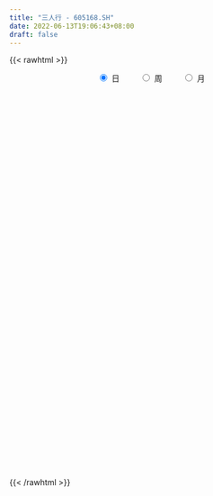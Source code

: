 ```yaml
---
title: "三人行 - 605168.SH"
date: 2022-06-13T19:06:43+08:00
draft: false
---
```

{{< rawhtml >}}
    <div style="text-align: center">
        <label style="padding: 1rem;"><input style="margin-right: .5rem" type="radio" name="period" value="D" checked onclick="period_change(this)">日</label>
        <label style="padding: 1rem;"><input style="margin-right: .5rem" type="radio" name="period" value="W" onclick="period_change(this)">周</label>
        <label style="padding: 1rem;"><input style="margin-right: .5rem" type="radio" name="period" value="M" onclick="period_change(this)">月</label>
    </div>
    <div id="chart" style="height: 700px;"></div> 
    <script type="text/javascript">
        const D_v = [1009.63,547.05,502.79,430.87,947.11,680.04,1286.58,1131.16,838.0,118932.48,67077.33,2780.0,41634.77,68288.53,52046.92,55728.13,35248.41,44170.57,29670.22,33943.33,23721.76,35269.89,32044.88,23097.36,30395.43,32454.43,32509.11,28752.92,31708.19,38755.63,52986.45,26079.72,26996.06,25214.33,18177.4,11470.27,10287.53,18420.06,14132.69,17357.88,6995.05,7851.89,11086.59,12988.73,20583.08,11890.82,34166.89,26536.62,13860.26,13383.79,11625.62,6896.82,9715.14,7927.46,4790.11,7675.3,9455.42,13437.42,5903.91,4847.33,5010.92,7694.0,10748.82,6193.7,5050.25,5199.14,3918.0,3738.0,9539.0,5119.64,10733.18,8648.3,8503.41,6263.0,4689.0,4530.0,5117.11,7112.11,15569.11,21499.0,13381.55,7060.05,6977.7,8504.34,5667.46,7606.0,11809.63,5215.98,9126.11,6877.98,8217.41,5208.0,3980.0,4469.54,5333.54,10314.41,4986.56,9660.98,7442.2,8841.23,5834.29,5404.0,5359.0,10111.45,5573.95,4563.0,8770.93,6760.59,8181.66,7938.66,5405.0,10940.98,4906.0,3130.0,3091.0,9128.71,3841.0,4898.0,2760.03,3415.0,3657.0,4166.0,3322.46,3320.0,4024.0,4041.0,3205.0,3784.0,3597.0,3094.0,2292.0,3319.0,3374.23,4279.23,3499.0,5679.23,6278.0,3577.78,5523.0,4098.5,5130.72,3943.72,3339.95,3747.0,3852.0,3935.83,4001.54,3252.78,5120.12,5412.0,5330.0,6241.0,4527.0,10963.72,11168.4,8984.72,8976.72,6769.07,5918.0,5116.0,3780.0,4364.0,5991.27,4649.0,4969.0,4753.0,4480.03,5348.0,4112.09,3922.0,8752.0,5985.0,3918.53,5464.0,6964.0,3902.0,8266.38,6806.84,9871.62,5841.12,6658.62,8200.32,5555.77,4907.0,4911.26,9354.02,5780.89,4556.69,5013.0,4709.0,4183.03,6274.0,5955.0,4076.0,4436.86,10407.2,6258.0,8483.0,6262.73,10146.69,5863.04,9388.31,7862.82,4683.89,6895.25,5530.0,5138.08,8854.03,6336.09,5660.0,5012.35,8506.56,5627.61,5090.24,7944.64,11083.6,9808.52,25812.13,13463.36,8761.17,6078.0,13281.33,7600.48,7364.0,5123.85,5532.0,8829.55,7169.26,7001.74,8592.45,4460.71,4698.0,4862.45,5639.85,7439.04,7035.76,8044.8,8144.27,5809.6,10054.2,16051.73,8751.24,5261.96,8656.6,9027.69,5571.96,5606.02,5949.37,4979.6,15960.2,10436.59,12693.06,9559.23,5672.49,5242.61,4725.28,5301.91,6926.01,5449.26,3290.0,5819.13,4848.05,10562.89,6942.11,9198.09,6722.31,4866.0,5182.01,4139.15,7275.09,4565.17,5658.64,5222.66,4924.3,4080.45,4320.26,5499.4,7242.6,8912.09,6541.84,4659.6,4584.4,4411.15,6950.69,4577.74,5087.6,3869.18,4110.87,4321.82,3727.32,3786.92,3685.36,3285.54,4315.59,6863.08,3137.48,2322.45,5171.23,4684.63,3618.96,10760.06,4626.67,3672.68,3735.98,3960.46,2495.56,2636.2,2485.32,3010.3,2229.73,5253.02,3978.3,4152.05,4002.7,4164.14,5419.96,3208.0,3179.75,2833.63,3074.0,3058.95,2556.55,1995.0,3231.5,2513.66,2120.0,3684.58,4548.8,3195.05,3973.87,5514.6,4195.86,3335.03,2328.45,5140.0,4512.52,11753.31,6096.25,3816.0,3866.91,4269.09,4872.1,4688.97,5807.0,3420.13,3190.12,5184.5,4285.6,4395.84,4573.07,5527.37,3505.99,3182.25,2765.23,4740.07,4617.07,7150.31,8020.49,8732.62,7763.4,3800.5,4023.86,6802.78,3453.0,3225.48,3771.0,4599.19,3263.18,4869.29,4361.08,4828.24,3873.63,4289.3,3689.61,9471.29,9638.23,12307.65,16641.47,32588.6,24735.55,16917.65,15509.83,10676.63,16717.02,9544.0,19423.84,21032.44,15094.06,21612.67,22087.88,34848.75,34830.12,25769.95,18249.68,39393.34,30805.24,32772.15,31231.0,16892.06,20579.56,19387.02,18090.11,21003.17,17594.28,14292.03,11254.6,12448.52,13308.3,22224.36,13833.33,19175.76,10045.16,11925.19,9243.92,9009.99,7146.96,10270.56,8917.22,8871.97,6416.17,8588.09,8898.07,4826.56,7477.94,4689.87,4587.06,7138.23,7594.83,4841.3,9589.51,6345.41,7025.31,9928.48,9161.0,5387.43,5097.28,4587.34,10207.82,10481.86,3555.0,6972.58,5700.58,8123.05,6810.43,3606.38,7169.75,6025.04,7110.08,6643.73,12774.03,23201.35,9825.9,9128.73,14588.47,12935.65,12103.65,10827.41,15584.18,15100.32,11866.73,12489.7,10017.28,12258.35,8698.0,7294.0,8078.65,7643.0,14973.16,9032.12,6812.86,5116.13,6528.27,6851.02,3651.7,4373.46,5787.46,4445.3,7563.0,9433.54,7789.65,15471.63,10383.3,7874.24,7826.0,8804.63,9452.67,15074.56,13980.1,24835.24,35797.81,23422.67,29349.35,28570.57,30209.08,31459.03]
const D_histogram = [0.0,0.5571282051,1.4884995544,2.6634875966,3.9911511443,5.4098422732,6.880574078,8.3804882881,9.899882034,11.4377622396,12.9998812358,14.5971388059,16.2436477604,16.7038564915,16.2006892256,13.0352399281,10.4822636454,8.6286064965,6.6806775977,4.1881035839,1.9730536548,0.7710914021,-1.111820933,-2.7548756452,-4.9899167271,-5.8975512906,-6.2363654807,-6.3838755238,-4.7746100752,-3.7797383248,-4.5683436772,-5.3138947539,-5.5830435621,-7.4604337605,-8.8793988284,-9.3356687254,-9.4024433554,-8.7553502743,-7.8464547317,-8.1772229289,-8.1615583899,-7.7176083205,-6.9075151683,-5.5302545622,-3.4997191743,-2.1282197518,-0.3082899188,-0.0697429539,-0.0178561052,-0.5910793952,-1.7838128232,-2.6166798269,-3.2892371152,-3.442037762,-3.3604235277,-2.9798066987,-3.0324859765,-3.7018998867,-3.7577151737,-3.5852886644,-3.1009169177,-2.7220601406,-3.1932734773,-3.3273884688,-2.9701209459,-2.4942365355,-2.1253640017,-1.9222965285,-2.2397638633,-2.1559219323,-2.7996296182,-3.2408330037,-3.9221795381,-4.097374998,-3.6770640966,-3.0745670693,-2.4156408225,-1.5551000515,0.2211481987,2.7227860759,4.255174244,4.6011834444,4.4863980894,4.2719549847,3.9589007239,3.4822983819,3.5584113291,3.5195788527,4.0013243288,4.3639985038,4.7717778358,4.9017981154,4.5614913203,4.0723198403,3.5904437125,4.3261605856,4.5206818497,3.5475598924,2.7138621157,2.4907235103,2.3372036776,2.2313166995,2.0083314168,1.5869604845,1.541540589,1.4849290174,0.7578204114,0.3762821601,-0.3381314299,-0.1131742488,-0.5394623755,-2.3771883835,-3.3526022109,-4.0191317764,-4.3745673617,-5.226913647,-5.806985435,-6.1299993921,-5.9501980239,-5.692974477,-5.1337385492,-4.855927768,-4.3942437913,-3.8710654761,-3.5672628706,-2.628904179,-1.9812131161,-1.2260560229,-0.4116155081,0.12189606,0.3821583459,0.2428497066,0.2593456133,0.0848614599,0.3484599448,1.0302954678,0.7836356585,0.679638695,-0.0304788974,-0.3907845,-1.0430191953,-1.1320084964,-1.1236502286,-1.2199939746,-1.0129238257,-0.5080778785,-0.3071294456,-0.0850448325,0.4279333379,0.9319982252,1.0298713325,0.5727502692,0.4981651313,1.6348726944,2.2026146647,1.8358695282,1.8837917748,2.1114234844,2.0833130846,1.7601693994,1.5471065845,1.1917886757,0.5775086526,0.1451462374,-0.3512468752,-0.2400050097,-0.4188120078,-0.7518573297,-0.9109622282,-0.8536249813,-1.404523727,-1.6051311976,-1.9147091441,-2.2043483533,-1.9711631683,-1.6388221718,-1.1291072096,-0.523429846,-0.1561969021,-0.1551460122,-0.1318708244,-0.3974429907,-0.5567300734,-0.3532394216,-0.3629981569,0.1879812676,0.225097412,0.5005470705,0.3954288137,0.0027803332,-0.3229568694,-0.4013196811,-0.5295705342,-0.5503339144,-0.4343749088,0.1718997066,0.4310987138,1.0248881069,1.4381881826,1.895297598,2.1148201286,2.5730657778,2.8913140298,2.9849461949,2.702719876,2.7270631352,2.3744711826,1.815287687,1.4868352646,1.1553711399,0.8584599168,0.3134633288,-0.2021817313,-0.474741462,-0.4889488717,-0.3380905091,-0.2064197578,-0.7754181818,-1.2631439932,-1.6421272266,-1.7608644189,-1.9385429647,-1.8809707359,-1.8686844959,-1.6801419503,-1.5703363906,-1.6869191217,-1.7803644352,-1.5899752269,-1.6505136152,-1.528264978,-1.2433200938,-1.0184753677,-0.6084693807,-0.0272094257,0.5767355928,1.0438621986,1.3702871803,1.2347383537,1.4252979883,1.9123172406,2.1149208457,2.1493441506,2.2171562584,2.3279201293,2.2981398309,2.0164100406,1.8766683184,1.5290271319,1.9005525948,2.1029730786,2.5445673208,2.6533787679,2.3950761166,2.0481341669,1.5564075415,1.2641966292,1.2696574556,1.2625928615,1.1609308934,0.9445863418,0.602369717,1.0344751265,1.5548441483,1.8252967295,1.618911186,1.335847516,1.0363009562,0.7837982146,0.2333600083,0.0529148867,-0.4766005,-0.8559138775,-1.155624579,-1.0443957783,-1.1181139943,-1.5342750514,-1.858962153,-1.8823339194,-1.6909100125,-1.6665129538,-1.8323540777,-2.0133035785,-2.3338762395,-2.6821852459,-2.8078029763,-2.6819401103,-2.5559307867,-2.2123533899,-1.9751206235,-1.7039870169,-1.5623334215,-1.4157173242,-0.9341308905,-0.046813436,0.4919103838,0.8255383453,1.4190401701,1.7300935168,1.6670895372,1.0889772664,0.5521477873,0.2123045144,0.2481086432,0.1780470895,0.2044420737,-0.0009258567,-0.0000041308,-0.1774334934,-0.3069728058,-0.3377402873,-0.383988918,-0.4481283943,-0.2733998279,-0.0500254392,0.3505113784,0.5607731185,0.7269039425,0.8135272683,0.7424516179,0.5681852438,0.3434630116,0.2417032578,0.0533188946,-0.0596289925,-0.1588048881,-0.189542839,-0.5550569713,-0.752597469,-0.9010695258,-0.5277643791,-0.1278598546,-0.1212433423,-0.0133963794,0.0284706182,0.3451731665,-0.2432628727,-0.5182079029,-0.7144475859,-0.84433529,-0.8371094973,-0.8177193106,-0.7088090023,-0.8146407901,-0.7604846678,-0.610985938,-0.490497505,-0.4125357229,-0.1193156258,0.2547963005,0.6409102379,0.8054379014,0.951445224,1.0236913903,1.2178072518,1.3789925017,1.6930161071,1.8859570659,2.1845132339,1.9364092936,1.6254870091,1.3535178434,1.3621956992,1.2713547961,1.1282981147,0.7085523541,0.1402393077,-0.2338971981,-0.4183184093,-0.7929351481,-1.0623772999,-1.2640301452,-1.2872120962,-1.1931065421,-0.7641343378,-0.172185262,0.5697717824,1.8065377329,3.0815493691,3.7361410544,3.9794569874,3.5206953015,2.8893512298,2.6881642096,2.1655921784,2.1360405154,1.9507834368,1.483660011,0.8558686268,1.2713128999,2.0728159185,2.7772677,3.1855399967,3.5709629234,4.4236239879,4.8136426808,4.6901782403,4.2878799357,3.0533210465,3.201759018,3.5305919851,3.7200172566,2.3250005571,0.8732746644,-0.7217642932,-1.4936543792,-2.8302098416,-2.4760348039,-3.2563534494,-3.9878563241,-4.8512868128,-5.3403125283,-4.6212944453,-4.3586275347,-4.4381584219,-4.4811241252,-3.6341872397,-3.0805430019,-2.6344514765,-2.6101095797,-2.8416101944,-3.2588898776,-3.3006320594,-3.5306055458,-3.4359832783,-3.0635638521,-2.4249059399,-1.9351452183,-1.9084182946,-1.2684961466,-1.1396190735,-1.6619601182,-1.3781226518,-1.5120425609,-1.5935660662,-1.7894197874,-2.1893686745,-2.3051875958,-1.5946936662,-1.1363493267,-0.5664761161,-0.0446260808,0.5347412242,0.7356630817,0.6578171583,0.834766675,0.8692299021,0.7467800495,0.4592212957,1.2941005642,2.5917812738,3.3914835419,3.1746417481,2.4677329515,1.2566252799,-0.4364330231,-1.8095816954,-3.2245602264,-4.244721993,-4.5554067162,-4.6665989214,-4.7747724095,-4.6092298639,-4.7355308268,-4.6916585974,-4.0853699004,-3.3800606712,-2.1001449583,-1.2703286947,-0.5079603945,0.0890866511,0.6716276825,1.2130080865,1.6202256872,1.8334353075,2.0762530163,2.2442243753,2.2703146816,2.2666666833,2.3357690062,2.5512900549,2.2920005633,2.165312232,2.1630087179,1.884775396,-0.8388735525,-2.3040529807,-2.916896687,-2.5451144664,-1.7415459136,-1.2543290175,-0.1967380251,0.5551778031,1.5036750284,2.5030913945]
const D_fast = [0.0,0.6964102564,1.9999064943,3.8407664357,6.1662177694,8.9373694666,12.1282447909,15.7232810731,19.7176453275,24.1149660929,28.9270553981,34.1735976697,39.8810185643,44.5171914183,48.0641964587,48.1575571432,48.225146772,48.5286412472,48.2508817478,46.80533363,45.0835471146,44.0743577124,41.9134901441,39.5817165205,36.0991962569,33.7171738707,31.8192683104,30.0757893864,30.4914023161,30.5413394854,28.6106482137,26.5366234485,24.8717137498,21.1292151113,17.4904003362,14.7002132579,12.2828277891,10.7410833016,9.6883651613,7.3132912319,5.2885661734,3.8031141627,2.8863285228,2.8810254884,4.0366310827,4.8760755673,6.6189329206,6.840044147,6.8874669694,6.1664738306,4.5277871968,3.0407502364,1.5458836693,0.532573582,-0.2259180657,-0.5902529114,-1.4010536832,-2.9959425651,-3.9911866456,-4.7150823024,-5.0059397851,-5.3075980432,-6.5771297492,-7.5430918579,-7.9283545715,-8.0760292949,-8.2384977616,-8.5160044204,-9.3934127211,-9.8485512731,-11.1921663635,-12.443578,-14.1054694189,-15.3050086284,-15.8039637512,-15.9701084912,-15.91509245,-15.4433266918,-13.6117913919,-10.4294569958,-7.8332752667,-6.3369702052,-5.3301560379,-4.4766103964,-3.7999394762,-3.4059672228,-2.4402514433,-1.5991892065,-0.1171126482,1.3365611527,2.9372849437,4.2927547521,5.0928207871,5.6217292672,6.0374640675,7.854721087,9.1794128136,9.0931808293,8.9379485815,9.3374908537,9.7682719404,10.2202141372,10.4993117086,10.4746808976,10.8146461493,11.129266832,10.5916133289,10.3041456176,9.5051991701,9.7018627891,9.1407090685,6.7086859646,4.8951215845,3.2238090749,1.7747316492,-0.3843430479,-2.4161611946,-4.2716749997,-5.5794231376,-6.7454432098,-7.4696419193,-8.4058130801,-9.0426900513,-9.4872781051,-10.0752912173,-9.7941585705,-9.6417707866,-9.193127699,-8.4815910613,-7.9176054782,-7.5618036058,-7.6403998184,-7.5590675085,-7.7123362969,-7.3616228257,-6.4222134358,-6.4729643304,-6.4070516202,-7.124788937,-7.5827906646,-8.4957801587,-8.8677715839,-9.1403258733,-9.5416681129,-9.5878289204,-9.2100024429,-9.0858363714,-8.8850129664,-8.2650514615,-7.5279870179,-7.1726460775,-7.4865795735,-7.4366234285,-5.8911976918,-4.7728020554,-4.6805798098,-4.1617096195,-3.4062220388,-2.9135041675,-2.7966055029,-2.6228916716,-2.6802624115,-3.1501652714,-3.5462411272,-4.1304459587,-4.0792053456,-4.3627153457,-4.8837249999,-5.2705704555,-5.426639454,-6.3286691314,-6.9305594014,-7.7188146339,-8.5595409315,-8.8191465385,-8.896511085,-8.6690729252,-8.1942530231,-7.8660693047,-7.9038049178,-7.9134974362,-8.2784303502,-8.5768999512,-8.4617191547,-8.5622274293,-7.964252688,-7.8708621905,-7.4702757643,-7.4765368178,-7.868490215,-8.2749666348,-8.4536593668,-8.7143028535,-8.8726497123,-8.865284434,-8.2160348919,-7.8490612063,-6.9990497864,-6.2262026651,-5.2952688501,-4.5470412875,-3.4455291938,-2.4044524344,-1.5645837205,-1.1711300704,-0.4650210275,-0.2239951844,-0.3293567582,-0.2861003644,-0.3287217042,-0.4110179481,-0.8776487039,-1.4438391968,-1.835084293,-1.9715289206,-1.9051931853,-1.8251273735,-2.5879803429,-3.3914921526,-4.1810071927,-4.7399604897,-5.4022747766,-5.8149452319,-6.2698301159,-6.5013230578,-6.7841015957,-7.3224141072,-7.8609505296,-8.0680551279,-8.5412219201,-8.8010395273,-8.8269246666,-8.8566987824,-8.5988101406,-8.0243525421,-7.2762236254,-6.5481314699,-5.8791346931,-5.7059989313,-5.1591147996,-4.1940162372,-3.4626824207,-2.8909230781,-2.2688219057,-1.5760780025,-1.0313233432,-0.8089506234,-0.479525266,-0.4449096695,0.4017539422,1.1299176956,2.207653768,2.9798099071,3.3202762849,3.4853678769,3.3827431369,3.4065813819,3.7294565722,4.0380401935,4.2266109487,4.2464129826,4.0547887871,4.7455129782,5.6545930371,6.3813698007,6.5797120537,6.6306102626,6.5901389419,6.5335857539,6.0414875497,5.8742711497,5.2256056381,4.6323137912,4.0436969449,3.893826801,3.5405800866,2.7408502665,1.9514226267,1.4574673804,1.2261637843,0.8339326045,0.2100029611,-0.4742724343,-1.3783141551,-2.397169473,-3.2247379475,-3.769360109,-4.2823334822,-4.4918444329,-4.7483918224,-4.90325497,-5.1521847299,-5.3594979636,-5.1114442526,-4.235830157,-3.5741287413,-3.0341161935,-2.0858543262,-1.3422776003,-0.9885091956,-1.2943771498,-1.693169682,-1.9799368263,-1.8821055367,-1.907655318,-1.8301498154,-2.03574921,-2.0348285168,-2.2566162527,-2.4628987665,-2.5781013199,-2.7203471801,-2.896518755,-2.7901401456,-2.5792721167,-2.0911074544,-1.7406524347,-1.3927956251,-1.1027904823,-0.9882532281,-1.0204732914,-1.1593297706,-1.20066371,-1.3757183495,-1.5035734848,-1.6424506024,-1.7205742631,-2.2248526382,-2.6105425031,-2.9842819414,-2.7429178895,-2.3749783286,-2.3986726519,-2.2941747838,-2.2451901317,-1.8421942917,-2.4914460491,-2.895943055,-3.2707946345,-3.6117661611,-3.8138177428,-3.9988573837,-4.067149326,-4.3766413112,-4.512606356,-4.5158541106,-4.5179900538,-4.5431622025,-4.2797710118,-3.8419600104,-3.2956185135,-2.9297313747,-2.5458627461,-2.2176937322,-1.7191260577,-1.2131926825,-0.4759150502,0.1885151751,1.0331996516,1.2691980346,1.3646475023,1.4310577976,1.7802845782,2.0072823741,2.1463002213,1.9036925492,1.3704393298,0.9378285245,0.6488277109,0.0759771851,-0.4590592917,-0.9767196733,-1.3217046484,-1.5258757297,-1.2879371099,-0.7390343495,0.1453656405,1.8337660242,3.8791650026,5.4677919515,6.7059721314,7.1273842709,7.2183780066,7.6892320389,7.7080580523,8.212516518,8.5149552987,8.4187468756,8.0049226481,8.7381951462,10.0579021445,11.4566708509,12.6613281468,13.9394918043,15.8980588658,17.4914882289,18.5405683484,19.2102400278,18.7390114003,19.6878891262,20.8993700896,22.0187996753,21.205033115,19.9716258884,18.1961458575,17.0508421767,15.0067342539,14.7419005907,13.1474935829,11.4190266271,9.3427744352,7.5186705876,7.0823650592,6.2553750862,5.0663045936,3.9030578589,3.8414479346,3.6249564219,3.4124350781,2.78424958,1.8423464167,0.610344264,-0.2565559326,-1.3691808054,-2.1335543575,-2.5270258943,-2.494594467,-2.4886200501,-2.9389977,-2.6161995887,-2.772227284,-3.7100583582,-3.7707515547,-4.2826821041,-4.7625971259,-5.405805794,-6.3530968497,-7.04521267,-6.7333921569,-6.5591351491,-6.1308809675,-5.6201874524,-4.9071348413,-4.5222972134,-4.4356888473,-4.0500476618,-3.7982769591,-3.7340317994,-3.9067852292,-2.7483808198,-0.8027547916,0.8448183619,1.4216370052,1.3316614464,0.4347100948,-1.3674564639,-3.1930005602,-5.4141191477,-7.4954614126,-8.9449978149,-10.2228397504,-11.5247063409,-12.5114712612,-13.8216549308,-14.9506973508,-15.3657511289,-15.5054570675,-14.7505775941,-14.2383435042,-13.6029653027,-12.9836465943,-12.2331986423,-11.3885662166,-10.5762921941,-9.9047237469,-9.142842784,-8.4138153312,-7.8201463545,-7.257127682,-6.6040831075,-5.7507395451,-5.437028896,-5.0223891692,-4.4839405038,-4.2909799768,-7.2243473134,-9.2655399867,-10.6076078648,-10.8721042608,-10.5039221864,-10.3302875447,-9.3218810586,-8.4311707796,-7.1067547972,-5.4815655825]
const D_slow = [0.0,0.1392820513,0.5114069399,1.177278839,2.1750666251,3.5275271934,5.2476707129,7.3427927849,9.8177632935,12.6772038533,15.9271741623,19.5764588638,23.6373708039,27.8133349267,31.8635072331,35.1223172152,37.7428831265,39.9000347506,41.5702041501,42.6172300461,43.1104934598,43.3032663103,43.025311077,42.3365921657,41.089112984,39.6147251613,38.0556337911,36.4596649102,35.2660123914,34.3210778102,33.1789918909,31.8505182024,30.4547573119,28.5896488718,26.3697991647,24.0358819833,21.6852711445,19.4964335759,17.534819893,15.4905141608,13.4501245633,11.5207224832,9.7938436911,8.4112800506,7.536350257,7.004295319,6.9272228393,6.9097871009,6.9053230746,6.7575532258,6.31160002,5.6574300633,4.8351207845,3.974611344,3.134505462,2.3895537874,1.6314322932,0.7059573216,-0.2334714718,-1.129793638,-1.9050228674,-2.5855379025,-3.3838562719,-4.2157033891,-4.9582336255,-5.5817927594,-6.1131337599,-6.593707892,-7.1536488578,-7.6926293409,-8.3925367454,-9.2027449963,-10.1832898808,-11.2076336304,-12.1268996545,-12.8955414219,-13.4994516275,-13.8882266404,-13.8329395907,-13.1522430717,-12.0884495107,-10.9381536496,-9.8165541273,-8.7485653811,-7.7588402001,-6.8882656046,-5.9986627724,-5.1187680592,-4.118436977,-3.0274373511,-1.8344928921,-0.6090433633,0.5313294668,1.5494094269,2.447020355,3.5285605014,4.6587309638,5.5456209369,6.2240864659,6.8467673434,7.4310682628,7.9888974377,8.4909802919,8.887720413,9.2731055603,9.6443378146,9.8337929175,9.9278634575,9.8433306,9.8150370378,9.680171444,9.0858743481,8.2477237954,7.2429408513,6.1492990109,4.8425705991,3.3908242404,1.8583243923,0.3707748864,-1.0524687329,-2.3359033702,-3.5498853122,-4.64844626,-5.616212629,-6.5080283467,-7.1652543914,-7.6605576705,-7.9670716762,-8.0699755532,-8.0395015382,-7.9439619517,-7.8832495251,-7.8184131217,-7.7971977568,-7.7100827706,-7.4525089036,-7.256599989,-7.0866903152,-7.0943100396,-7.1920061646,-7.4527609634,-7.7357630875,-8.0166756446,-8.3216741383,-8.5749050947,-8.7019245643,-8.7787069257,-8.7999681339,-8.6929847994,-8.4599852431,-8.20251741,-8.0593298427,-7.9347885598,-7.5260703862,-6.9754167201,-6.516449338,-6.0455013943,-5.5176455232,-4.9968172521,-4.5567749022,-4.1699982561,-3.8720510872,-3.727673924,-3.6913873647,-3.7791990835,-3.8392003359,-3.9439033379,-4.1318676703,-4.3596082273,-4.5730144727,-4.9241454044,-5.3254282038,-5.8041054898,-6.3551925781,-6.8479833702,-7.2576889132,-7.5399657156,-7.6708231771,-7.7098724026,-7.7486589057,-7.7816266118,-7.8809873595,-8.0201698778,-8.1084797332,-8.1992292724,-8.1522339555,-8.0959596025,-7.9708228349,-7.8719656314,-7.8712705482,-7.9520097655,-8.0523396858,-8.1847323193,-8.3223157979,-8.4309095251,-8.3879345985,-8.28015992,-8.0239378933,-7.6643908477,-7.1905664482,-6.661861416,-6.0185949716,-5.2957664641,-4.5495299154,-3.8738499464,-3.1920841626,-2.598466367,-2.1446444452,-1.7729356291,-1.4840928441,-1.2694778649,-1.1911120327,-1.2416574655,-1.360342831,-1.4825800489,-1.5671026762,-1.6187076157,-1.8125621611,-2.1283481594,-2.5388799661,-2.9790960708,-3.463731812,-3.9339744959,-4.4011456199,-4.8211811075,-5.2137652051,-5.6354949856,-6.0805860944,-6.4780799011,-6.8907083049,-7.2727745494,-7.5836045728,-7.8382234147,-7.9903407599,-7.9971431163,-7.8529592182,-7.5919936685,-7.2494218734,-6.940737285,-6.5844127879,-6.1063334778,-5.5776032664,-5.0402672287,-4.4859781641,-3.9039981318,-3.3294631741,-2.8253606639,-2.3561935843,-1.9739368014,-1.4987986527,-0.973055383,-0.3369135528,0.3264311392,0.9252001683,1.43723371,1.8263355954,2.1423847527,2.4597991166,2.775447332,3.0656800553,3.3018266408,3.45241907,3.7110378517,4.0997488888,4.5560730711,4.9608008676,5.2947627466,5.5538379857,5.7497875393,5.8081275414,5.8213562631,5.7022061381,5.4882276687,5.199321524,4.9382225794,4.6586940808,4.2751253179,3.8103847797,3.3398012998,2.9170737967,2.5004455583,2.0423570389,1.5390311442,0.9555620844,0.2850157729,-0.4169349712,-1.0874199988,-1.7264026955,-2.2794910429,-2.7732711988,-3.1992679531,-3.5898513084,-3.9437806395,-4.1773133621,-4.1890167211,-4.0660391251,-3.8596545388,-3.5048944963,-3.0723711171,-2.6555987328,-2.3833544162,-2.2453174694,-2.1922413407,-2.1302141799,-2.0857024076,-2.0345918891,-2.0348233533,-2.034824386,-2.0791827593,-2.1559259608,-2.2403610326,-2.3363582621,-2.4483903607,-2.5167403177,-2.5292466775,-2.4416188329,-2.3014255532,-2.1196995676,-1.9163177505,-1.7307048461,-1.5886585351,-1.5027927822,-1.4423669678,-1.4290372441,-1.4439444923,-1.4836457143,-1.5310314241,-1.6697956669,-1.8579450341,-2.0832124156,-2.2151535104,-2.247118474,-2.2774293096,-2.2807784044,-2.2736607499,-2.1873674583,-2.2481831764,-2.3777351521,-2.5563470486,-2.7674308711,-2.9767082454,-3.1811380731,-3.3583403237,-3.5620005212,-3.7521216881,-3.9048681726,-4.0274925489,-4.1306264796,-4.160455386,-4.0967563109,-3.9365287514,-3.7351692761,-3.4973079701,-3.2413851225,-2.9369333095,-2.5921851841,-2.1689311573,-1.6974418909,-1.1513135824,-0.667211259,-0.2608395067,0.0775399541,0.4180888789,0.735927578,1.0180021066,1.1951401952,1.2302000221,1.1717257226,1.0671461202,0.8689123332,0.6033180082,0.2873104719,-0.0344925521,-0.3327691876,-0.5238027721,-0.5668490876,-0.424406142,0.0272282913,0.7976156335,1.7316508971,2.726515144,3.6066889694,4.3290267768,5.0010678292,5.5424658738,6.0764760027,6.5641718619,6.9350868646,7.1490540213,7.4668822463,7.9850862259,8.6794031509,9.4757881501,10.3685288809,11.4744348779,12.6778455481,13.8503901082,14.9223600921,15.6856903537,16.4861301082,17.3687781045,18.2987824187,18.8800325579,19.098351224,18.9179101507,18.5444965559,17.8369440955,17.2179353946,16.4038470322,15.4068829512,14.194061248,12.8589831159,11.7036595046,10.6140026209,9.5044630154,8.3841819841,7.4756351742,6.7054994238,6.0468865546,5.3943591597,4.6839566111,3.8692341417,3.0440761268,2.1614247404,1.3024289208,0.5365379578,-0.0696885272,-0.5534748318,-1.0305794054,-1.3477034421,-1.6326082104,-2.04809824,-2.3926289029,-2.7706395432,-3.1690310597,-3.6163860066,-4.1637281752,-4.7400250742,-5.1386984907,-5.4227858224,-5.5644048514,-5.5755613716,-5.4418760655,-5.2579602951,-5.0935060055,-4.8848143368,-4.6675068613,-4.4808118489,-4.366006525,-4.0424813839,-3.3945360655,-2.54666518,-1.7530047429,-1.1360715051,-0.8219151851,-0.9310234409,-1.3834188647,-2.1895589213,-3.2507394196,-4.3895910986,-5.556240829,-6.7499339314,-7.9022413973,-9.086124104,-10.2590387534,-11.2803812285,-12.1253963963,-12.6504326358,-12.9680148095,-13.0950049081,-13.0727332454,-12.9048263248,-12.6015743031,-12.1965178813,-11.7381590544,-11.2190958004,-10.6580397065,-10.0904610361,-9.5237943653,-8.9398521138,-8.3020296,-7.7290294592,-7.1877014012,-6.6469492217,-6.1757553727,-6.3854737609,-6.961487006,-7.6907111778,-8.3269897944,-8.7623762728,-9.0759585272,-9.1251430334,-8.9863485827,-8.6104298256,-7.984656977]
const D_data = [['2020-05-28', 72.74, 87.29, 72.74, 87.29],['2020-05-29', 96.02, 96.02, 96.02, 96.02],['2020-06-01', 105.62, 105.62, 105.62, 105.62],['2020-06-02', 116.18, 116.18, 116.18, 116.18],['2020-06-03', 127.8, 127.8, 127.8, 127.8],['2020-06-04', 140.58, 140.58, 140.58, 140.58],['2020-06-05', 154.64, 154.64, 154.64, 154.64],['2020-06-08', 170.1, 170.1, 170.1, 170.1],['2020-06-09', 187.11, 187.11, 187.11, 187.11],['2020-06-10', 205.82, 205.82, 190.0, 205.82],['2020-06-11', 210.0, 226.4, 205.88, 226.4],['2020-06-12', 249.04, 249.04, 249.04, 249.04],['2020-06-15', 273.94, 273.94, 263.93, 273.94],['2020-06-16', 278.0, 281.7, 265.9, 285.0],['2020-06-17', 275.0, 286.99, 269.31, 287.99],['2020-06-18', 285.0, 260.19, 258.8, 292.0],['2020-06-19', 261.99, 267.0, 261.12, 274.0],['2020-06-22', 261.8, 277.03, 253.88, 280.2],['2020-06-23', 276.05, 277.5, 272.02, 281.5],['2020-06-24', 277.0, 269.0, 268.03, 291.78],['2020-06-29', 267.0, 268.3, 263.53, 274.29],['2020-06-30', 269.31, 279.0, 264.05, 280.7],['2020-07-01', 276.29, 268.12, 265.0, 279.58],['2020-07-02', 265.0, 266.1, 262.0, 270.88],['2020-07-03', 264.0, 251.0, 250.66, 265.66],['2020-07-06', 249.0, 260.5, 248.4, 263.88],['2020-07-07', 259.98, 264.92, 257.0, 265.93],['2020-07-08', 263.0, 266.25, 259.26, 269.2],['2020-07-09', 264.0, 292.88, 263.91, 292.88],['2020-07-10', 298.99, 293.78, 291.0, 307.0],['2020-07-13', 300.0, 273.45, 263.58, 302.0],['2020-07-14', 266.2, 270.5, 266.1, 273.98],['2020-07-15', 269.99, 273.79, 269.0, 283.33],['2020-07-16', 274.15, 246.78, 246.41, 274.18],['2020-07-17', 245.0, 240.94, 231.02, 245.0],['2020-07-20', 239.0, 244.2, 233.8, 245.3],['2020-07-21', 242.69, 243.4, 239.8, 246.33],['2020-07-22', 241.5, 249.57, 238.0, 257.16],['2020-07-23', 245.0, 253.05, 244.68, 255.42],['2020-07-24', 251.62, 235.0, 231.37, 254.94],['2020-07-27', 233.0, 233.99, 230.0, 235.35],['2020-07-28', 237.85, 236.01, 235.0, 240.94],['2020-07-29', 233.0, 239.65, 231.86, 240.6],['2020-07-30', 239.67, 249.0, 238.0, 250.0],['2020-07-31', 246.0, 263.95, 246.0, 273.0],['2020-08-03', 262.0, 263.7, 260.01, 267.27],['2020-08-04', 264.0, 278.0, 264.0, 290.07],['2020-08-05', 273.0, 264.6, 255.0, 277.75],['2020-08-06', 262.5, 264.0, 256.88, 270.2],['2020-08-07', 265.1, 255.48, 251.0, 269.86],['2020-08-10', 250.99, 242.9, 238.0, 251.0],['2020-08-11', 243.3, 241.0, 240.51, 245.5],['2020-08-12', 239.5, 237.3, 230.15, 240.0],['2020-08-13', 236.58, 239.5, 233.01, 241.5],['2020-08-14', 236.81, 240.02, 235.05, 240.27],['2020-08-17', 240.05, 242.87, 239.24, 245.9],['2020-08-18', 243.0, 236.2, 234.0, 245.79],['2020-08-19', 234.0, 223.97, 220.89, 234.0],['2020-08-20', 220.0, 226.73, 216.1, 227.97],['2020-08-21', 227.0, 226.86, 223.2, 229.8],['2020-08-24', 227.42, 229.65, 223.22, 232.29],['2020-08-25', 229.91, 228.01, 227.15, 237.88],['2020-08-26', 227.98, 214.3, 213.01, 227.98],['2020-08-27', 215.0, 213.72, 210.11, 217.0],['2020-08-28', 212.59, 217.3, 212.59, 217.58],['2020-08-31', 217.2, 218.1, 217.18, 221.99],['2020-09-01', 219.0, 216.36, 212.12, 219.0],['2020-09-02', 216.3, 213.3, 212.85, 218.8],['2020-09-03', 212.85, 203.81, 203.3, 213.3],['2020-09-04', 200.5, 205.38, 199.19, 206.3],['2020-09-07', 203.68, 191.6, 190.56, 207.0],['2020-09-08', 192.0, 187.51, 185.0, 192.79],['2020-09-09', 185.0, 177.19, 176.25, 185.0],['2020-09-10', 179.51, 176.46, 176.01, 183.42],['2020-09-11', 175.01, 179.8, 173.29, 179.8],['2020-09-14', 180.0, 180.36, 178.03, 183.18],['2020-09-15', 181.5, 180.4, 179.18, 183.9],['2020-09-16', 180.0, 183.5, 176.81, 184.66],['2020-09-17', 182.68, 199.62, 182.52, 199.7],['2020-09-18', 198.45, 219.58, 197.0, 219.58],['2020-09-21', 220.67, 219.38, 213.69, 223.98],['2020-09-22', 215.02, 211.52, 211.51, 218.77],['2020-09-23', 212.21, 208.54, 206.5, 213.5],['2020-09-24', 207.0, 208.59, 206.0, 217.99],['2020-09-25', 208.55, 208.05, 207.02, 212.7],['2020-09-28', 217.91, 205.8, 205.8, 217.99],['2020-09-29', 206.96, 213.55, 206.95, 219.52],['2020-09-30', 214.0, 214.26, 212.01, 216.3],['2020-10-09', 217.0, 224.35, 216.55, 227.4],['2020-10-12', 225.22, 228.0, 223.03, 229.85],['2020-10-13', 227.96, 233.98, 226.17, 235.0],['2020-10-14', 232.3, 235.67, 232.0, 236.99],['2020-10-15', 234.1, 233.0, 232.06, 236.41],['2020-10-16', 231.6, 232.5, 229.18, 235.48],['2020-10-19', 239.05, 233.32, 230.0, 241.4],['2020-10-20', 232.02, 252.88, 232.02, 254.2],['2020-10-21', 252.0, 252.76, 250.21, 255.29],['2020-10-22', 251.7, 239.98, 236.98, 254.6],['2020-10-23', 239.8, 240.18, 239.0, 250.66],['2020-10-26', 240.18, 247.99, 235.89, 254.0],['2020-10-27', 246.9, 250.8, 245.2, 252.5],['2020-10-28', 251.83, 253.63, 250.0, 255.55],['2020-10-29', 251.37, 254.15, 250.0, 257.0],['2020-10-30', 253.3, 252.6, 252.0, 264.0],['2020-11-02', 255.88, 258.6, 250.24, 259.5],['2020-11-03', 259.15, 260.75, 257.82, 262.78],['2020-11-04', 260.5, 252.51, 249.84, 261.97],['2020-11-05', 255.0, 255.7, 254.0, 261.95],['2020-11-06', 256.0, 249.98, 247.01, 258.88],['2020-11-09', 250.05, 261.65, 249.95, 263.83],['2020-11-10', 260.63, 254.07, 253.64, 264.98],['2020-11-11', 252.47, 230.4, 230.0, 252.49],['2020-11-12', 230.41, 232.51, 227.08, 233.72],['2020-11-13', 232.3, 230.07, 227.0, 234.99],['2020-11-16', 230.0, 228.78, 226.01, 232.58],['2020-11-17', 228.79, 216.2, 211.3, 230.88],['2020-11-18', 215.78, 211.88, 208.0, 215.78],['2020-11-19', 211.0, 208.23, 205.58, 211.0],['2020-11-20', 208.42, 209.45, 207.0, 209.88],['2020-11-23', 208.52, 206.88, 204.0, 208.98],['2020-11-24', 207.01, 208.29, 206.0, 211.88],['2020-11-25', 208.35, 202.6, 202.6, 209.91],['2020-11-26', 202.79, 202.61, 201.7, 206.63],['2020-11-27', 201.5, 202.0, 198.37, 205.88],['2020-11-30', 203.0, 197.64, 196.12, 203.95],['2020-12-01', 197.68, 205.5, 196.76, 206.5],['2020-12-02', 206.0, 203.25, 201.96, 206.98],['2020-12-03', 203.96, 206.0, 202.11, 209.6],['2020-12-04', 205.87, 209.2, 205.15, 209.94],['2020-12-07', 208.92, 208.07, 208.0, 211.96],['2020-12-08', 208.3, 205.86, 204.01, 208.6],['2020-12-09', 205.88, 200.3, 199.89, 207.54],['2020-12-10', 199.4, 201.0, 197.51, 202.0],['2020-12-11', 200.8, 197.2, 192.08, 201.8],['2020-12-14', 197.2, 202.0, 195.1, 202.99],['2020-12-15', 201.95, 209.28, 201.55, 212.0],['2020-12-16', 208.88, 198.5, 197.8, 208.88],['2020-12-17', 198.97, 198.9, 194.5, 199.89],['2020-12-18', 199.9, 188.34, 188.34, 199.9],['2020-12-21', 187.44, 188.63, 185.41, 192.47],['2020-12-22', 188.8, 180.6, 180.41, 189.0],['2020-12-23', 181.0, 183.69, 177.8, 187.6],['2020-12-24', 185.87, 182.66, 182.66, 187.32],['2020-12-25', 182.68, 179.0, 178.32, 183.86],['2020-12-28', 179.0, 181.0, 173.8, 186.0],['2020-12-29', 179.83, 184.82, 179.83, 186.27],['2020-12-30', 184.25, 181.35, 180.8, 186.62],['2020-12-31', 180.0, 181.35, 179.11, 182.98],['2021-01-04', 182.0, 185.88, 180.74, 186.57],['2021-01-05', 185.92, 187.85, 185.4, 192.7],['2021-01-06', 187.68, 183.99, 183.0, 189.49],['2021-01-07', 183.01, 175.54, 174.0, 183.76],['2021-01-08', 175.8, 178.18, 169.0, 179.5],['2021-01-11', 184.0, 196.0, 182.23, 196.0],['2021-01-12', 196.02, 194.0, 191.66, 202.21],['2021-01-13', 194.51, 183.49, 183.39, 196.96],['2021-01-14', 182.96, 188.42, 173.8, 191.5],['2021-01-15', 188.0, 192.2, 185.7, 195.0],['2021-01-18', 192.98, 190.47, 186.62, 194.94],['2021-01-19', 188.61, 186.68, 186.13, 192.62],['2021-01-20', 186.8, 187.31, 183.58, 187.99],['2021-01-21', 187.0, 184.51, 183.58, 187.99],['2021-01-22', 183.31, 178.8, 178.0, 183.83],['2021-01-25', 177.65, 178.0, 176.28, 182.8],['2021-01-26', 177.65, 174.06, 173.8, 180.5],['2021-01-27', 175.3, 179.85, 173.05, 183.39],['2021-01-28', 176.6, 175.21, 174.52, 183.67],['2021-01-29', 175.33, 170.84, 169.08, 178.89],['2021-02-01', 168.34, 170.41, 168.0, 172.7],['2021-02-02', 171.0, 171.5, 168.8, 175.39],['2021-02-03', 171.76, 160.95, 160.89, 174.7],['2021-02-04', 160.0, 161.36, 157.11, 164.71],['2021-02-05', 161.26, 156.4, 156.08, 164.4],['2021-02-08', 151.65, 152.5, 151.65, 156.5],['2021-02-09', 152.2, 156.28, 152.2, 158.01],['2021-02-10', 155.0, 156.6, 154.12, 157.57],['2021-02-18', 158.12, 158.94, 157.0, 165.33],['2021-02-19', 159.19, 161.42, 158.05, 162.49],['2021-02-22', 161.6, 159.7, 159.12, 166.0],['2021-02-23', 158.0, 154.88, 154.51, 158.33],['2021-02-24', 154.73, 154.0, 153.51, 156.5],['2021-02-25', 154.51, 148.39, 148.02, 155.66],['2021-02-26', 145.78, 147.05, 143.32, 148.89],['2021-03-01', 148.4, 150.2, 147.1, 150.76],['2021-03-02', 150.99, 146.6, 145.37, 150.99],['2021-03-03', 146.59, 153.86, 145.8, 156.79],['2021-03-04', 151.99, 148.02, 147.4, 152.6],['2021-03-05', 146.0, 151.0, 145.26, 152.0],['2021-03-08', 150.2, 145.92, 145.8, 152.0],['2021-03-09', 145.0, 140.0, 139.12, 146.43],['2021-03-10', 141.5, 137.63, 137.12, 141.99],['2021-03-11', 138.8, 138.2, 136.29, 139.43],['2021-03-12', 137.79, 135.48, 133.21, 139.76],['2021-03-15', 134.03, 134.81, 132.4, 137.8],['2021-03-16', 136.0, 135.19, 133.54, 137.2],['2021-03-17', 135.0, 141.99, 134.3, 145.88],['2021-03-18', 142.01, 139.04, 138.44, 143.4],['2021-03-19', 137.93, 144.97, 137.11, 144.99],['2021-03-22', 144.97, 145.31, 143.24, 148.8],['2021-03-23', 145.0, 148.5, 143.92, 150.97],['2021-03-24', 148.5, 147.98, 146.6, 150.0],['2021-03-25', 146.88, 153.79, 146.84, 154.72],['2021-03-26', 153.19, 155.53, 152.1, 156.4],['2021-03-29', 155.53, 155.49, 152.9, 157.0],['2021-03-30', 153.2, 151.95, 150.78, 155.64],['2021-03-31', 154.32, 156.77, 152.0, 157.87],['2021-04-01', 157.0, 152.79, 151.8, 157.0],['2021-04-02', 152.79, 149.07, 148.86, 155.49],['2021-04-06', 149.74, 150.6, 148.3, 151.5],['2021-04-07', 150.61, 149.6, 148.58, 151.93],['2021-04-08', 150.37, 148.94, 148.36, 151.79],['2021-04-09', 149.0, 143.84, 143.2, 149.08],['2021-04-12', 144.29, 141.2, 140.28, 146.47],['2021-04-13', 141.48, 141.65, 141.11, 144.38],['2021-04-14', 141.08, 143.52, 138.51, 143.88],['2021-04-15', 141.0, 145.41, 135.88, 145.6],['2021-04-16', 144.09, 145.49, 143.7, 150.39],['2021-04-19', 139.0, 134.88, 134.01, 140.0],['2021-04-20', 134.0, 131.93, 131.78, 134.02],['2021-04-21', 131.82, 129.44, 129.16, 131.82],['2021-04-22', 129.21, 129.59, 129.2, 130.39],['2021-04-23', 129.62, 126.1, 123.14, 129.7],['2021-04-26', 127.01, 126.66, 126.41, 129.19],['2021-04-27', 126.3, 124.18, 123.52, 128.49],['2021-04-28', 123.52, 124.85, 122.37, 125.19],['2021-04-29', 124.59, 122.65, 122.65, 124.67],['2021-04-30', 122.98, 117.71, 117.31, 122.98],['2021-05-06', 117.17, 115.2, 114.0, 118.26],['2021-05-07', 115.84, 116.77, 114.66, 119.16],['2021-05-10', 116.5, 111.72, 110.55, 116.5],['2021-05-11', 111.12, 111.89, 110.21, 112.8],['2021-05-12', 111.4, 112.86, 111.11, 113.33],['2021-05-13', 112.0, 111.48, 111.08, 113.78],['2021-05-14', 111.89, 113.74, 111.23, 113.8],['2021-05-17', 113.59, 117.18, 113.0, 117.28],['2021-05-18', 117.8, 119.77, 115.3, 120.67],['2021-05-19', 119.0, 120.51, 117.5, 121.66],['2021-05-20', 119.5, 120.81, 118.01, 121.44],['2021-05-21', 117.72, 115.57, 115.57, 118.8],['2021-05-24', 113.89, 119.91, 112.76, 120.3],['2021-05-25', 119.0, 125.9, 118.61, 128.5],['2021-05-26', 124.8, 124.99, 121.9, 125.92],['2021-05-27', 124.08, 124.48, 124.08, 127.37],['2021-05-28', 124.71, 126.25, 124.25, 128.6],['2021-05-31', 126.01, 128.5, 125.51, 128.8],['2021-06-01', 128.49, 128.3, 126.29, 129.49],['2021-06-02', 128.06, 125.59, 124.57, 128.63],['2021-06-03', 125.77, 127.42, 125.0, 127.99],['2021-06-04', 127.31, 124.55, 123.6, 127.31],['2021-06-07', 124.49, 134.76, 123.7, 135.3],['2021-06-08', 134.41, 135.63, 134.28, 138.4],['2021-06-09', 134.93, 142.15, 134.49, 143.54],['2021-06-10', 142.92, 141.56, 138.56, 145.55],['2021-06-11', 141.56, 138.67, 136.38, 141.56],['2021-06-15', 138.22, 137.87, 136.03, 139.44],['2021-06-16', 138.05, 135.46, 134.58, 138.99],['2021-06-17', 135.46, 137.25, 133.15, 137.78],['2021-06-18', 137.29, 141.55, 136.56, 141.8],['2021-06-21', 142.4, 142.78, 138.6, 143.99],['2021-06-22', 142.84, 142.69, 141.46, 143.76],['2021-06-23', 142.68, 141.69, 140.12, 145.14],['2021-06-24', 141.14, 139.7, 138.22, 142.2],['2021-06-25', 140.56, 150.82, 139.0, 151.99],['2021-06-28', 151.09, 156.11, 149.01, 157.82],['2021-06-29', 155.97, 157.1, 154.23, 159.28],['2021-06-30', 157.02, 153.36, 153.03, 158.0],['2021-07-01', 153.68, 152.99, 152.32, 158.0],['2021-07-02', 151.55, 152.93, 150.74, 154.92],['2021-07-05', 154.0, 153.56, 151.53, 157.11],['2021-07-06', 152.51, 148.88, 146.23, 153.98],['2021-07-07', 148.1, 152.48, 148.1, 153.5],['2021-07-08', 152.47, 146.83, 146.53, 154.94],['2021-07-09', 146.0, 146.51, 143.25, 151.2],['2021-07-12', 147.49, 145.62, 143.14, 148.88],['2021-07-13', 145.81, 150.1, 143.55, 150.18],['2021-07-14', 150.15, 147.7, 146.3, 153.03],['2021-07-15', 147.7, 141.65, 139.12, 148.04],['2021-07-16', 140.53, 140.0, 135.5, 141.68],['2021-07-19', 148.78, 141.84, 140.9, 149.1],['2021-07-20', 141.0, 144.0, 138.58, 147.58],['2021-07-21', 144.0, 141.53, 141.2, 147.18],['2021-07-22', 141.37, 137.68, 137.11, 141.48],['2021-07-23', 137.5, 135.26, 134.34, 139.11],['2021-07-26', 133.51, 130.58, 128.81, 136.66],['2021-07-27', 130.62, 126.49, 126.25, 131.99],['2021-07-28', 126.88, 125.78, 123.23, 128.3],['2021-07-29', 127.3, 126.62, 124.5, 127.48],['2021-07-30', 126.62, 125.0, 123.49, 126.81],['2021-08-02', 124.43, 126.8, 122.0, 128.22],['2021-08-03', 126.92, 125.0, 124.74, 128.99],['2021-08-04', 124.5, 124.9, 122.75, 125.9],['2021-08-05', 123.8, 122.6, 122.04, 124.86],['2021-08-06', 122.3, 121.71, 120.01, 122.59],['2021-08-09', 121.29, 126.09, 120.56, 127.44],['2021-08-10', 126.54, 133.9, 125.2, 134.55],['2021-08-11', 134.3, 132.99, 132.51, 134.98],['2021-08-12', 132.99, 132.75, 132.47, 134.88],['2021-08-13', 133.01, 138.9, 132.45, 139.0],['2021-08-16', 139.01, 138.61, 136.0, 143.8],['2021-08-17', 139.11, 135.55, 134.8, 141.0],['2021-08-18', 132.0, 128.1, 124.51, 132.57],['2021-08-19', 129.89, 125.92, 125.58, 131.77],['2021-08-20', 124.77, 126.0, 123.34, 127.31],['2021-08-23', 125.29, 129.76, 124.03, 130.98],['2021-08-24', 129.0, 128.21, 127.9, 133.88],['2021-08-25', 128.56, 129.16, 127.5, 131.0],['2021-08-26', 129.37, 125.56, 125.4, 129.87],['2021-08-27', 126.11, 127.3, 123.53, 127.87],['2021-08-30', 127.0, 124.22, 124.0, 128.89],['2021-08-31', 122.92, 123.49, 122.92, 126.83],['2021-09-01', 124.0, 123.72, 123.0, 127.98],['2021-09-02', 123.8, 122.7, 122.22, 125.4],['2021-09-03', 122.05, 121.5, 121.5, 123.85],['2021-09-06', 121.01, 124.15, 120.88, 124.3],['2021-09-07', 123.8, 125.35, 122.56, 125.77],['2021-09-08', 126.29, 129.03, 125.86, 129.82],['2021-09-09', 129.03, 128.33, 127.27, 130.57],['2021-09-10', 128.3, 129.0, 125.89, 129.76],['2021-09-13', 128.85, 129.02, 127.1, 130.0],['2021-09-14', 128.18, 127.45, 126.06, 130.5],['2021-09-15', 127.94, 125.78, 124.0, 128.0],['2021-09-16', 125.25, 124.21, 124.13, 126.75],['2021-09-17', 125.12, 124.89, 123.25, 125.48],['2021-09-22', 124.79, 122.93, 120.5, 124.89],['2021-09-23', 122.84, 122.85, 122.1, 123.89],['2021-09-24', 123.21, 122.15, 121.67, 123.49],['2021-09-27', 122.48, 122.3, 122.0, 125.3],['2021-09-28', 121.18, 116.5, 115.01, 121.5],['2021-09-29', 115.1, 116.3, 113.45, 116.99],['2021-09-30', 116.77, 115.03, 114.93, 117.96],['2021-10-08', 115.33, 121.3, 115.22, 121.7],['2021-10-11', 121.0, 123.15, 121.0, 126.42],['2021-10-12', 122.83, 118.9, 118.03, 124.66],['2021-10-13', 118.51, 120.1, 118.51, 121.46],['2021-10-14', 119.61, 119.36, 117.69, 120.95],['2021-10-15', 118.96, 123.61, 118.44, 123.99],['2021-10-18', 118.68, 111.25, 111.25, 118.88],['2021-10-19', 111.36, 112.2, 108.55, 112.48],['2021-10-20', 112.21, 111.06, 110.31, 112.47],['2021-10-21', 111.06, 110.0, 109.35, 111.39],['2021-10-22', 109.52, 110.3, 109.52, 112.34],['2021-10-25', 111.7, 109.42, 108.7, 112.25],['2021-10-26', 108.8, 109.81, 108.8, 112.57],['2021-10-27', 109.79, 106.02, 105.8, 110.5],['2021-10-28', 106.0, 106.73, 104.0, 107.6],['2021-10-29', 106.73, 107.38, 106.5, 107.85],['2021-11-01', 107.0, 106.74, 105.22, 109.75],['2021-11-02', 106.8, 105.8, 105.19, 109.5],['2021-11-03', 105.85, 108.7, 105.85, 109.45],['2021-11-04', 108.8, 110.99, 108.8, 111.78],['2021-11-05', 110.99, 112.99, 110.19, 113.38],['2021-11-08', 113.73, 111.74, 110.1, 113.9],['2021-11-09', 110.68, 112.54, 110.48, 113.8],['2021-11-10', 112.56, 112.52, 111.18, 113.6],['2021-11-11', 111.39, 115.23, 111.39, 116.44],['2021-11-12', 115.23, 116.43, 114.3, 116.5],['2021-11-15', 116.98, 120.53, 115.8, 123.0],['2021-11-16', 120.15, 121.55, 119.59, 124.78],['2021-11-17', 121.38, 125.64, 120.38, 126.8],['2021-11-18', 126.14, 120.45, 120.16, 126.33],['2021-11-19', 120.68, 119.51, 119.0, 122.27],['2021-11-22', 119.03, 119.6, 118.1, 120.95],['2021-11-23', 119.98, 123.53, 119.19, 124.28],['2021-11-24', 123.53, 123.2, 121.9, 125.33],['2021-11-25', 123.0, 123.0, 121.7, 124.0],['2021-11-26', 122.41, 118.9, 118.81, 122.57],['2021-11-29', 116.87, 114.87, 114.5, 117.69],['2021-11-30', 115.32, 114.88, 114.82, 116.3],['2021-12-01', 114.77, 115.64, 112.58, 116.56],['2021-12-02', 115.06, 111.39, 111.12, 115.12],['2021-12-03', 111.66, 110.32, 109.7, 112.99],['2021-12-06', 110.09, 109.02, 108.6, 110.11],['2021-12-07', 109.0, 109.64, 108.79, 111.36],['2021-12-08', 110.2, 110.28, 108.55, 110.41],['2021-12-09', 110.29, 115.05, 110.29, 116.7],['2021-12-10', 116.4, 119.41, 113.0, 119.99],['2021-12-13', 119.02, 125.0, 118.9, 125.47],['2021-12-14', 124.9, 137.5, 124.72, 137.5],['2021-12-15', 140.29, 146.82, 138.1, 149.99],['2021-12-16', 147.63, 147.2, 145.64, 153.8],['2021-12-17', 147.79, 147.9, 144.0, 150.87],['2021-12-20', 150.85, 141.98, 141.9, 151.0],['2021-12-21', 141.0, 140.0, 139.26, 145.37],['2021-12-22', 140.5, 146.04, 138.5, 148.2],['2021-12-23', 146.04, 142.75, 140.58, 146.5],['2021-12-24', 142.39, 149.99, 141.57, 150.4],['2021-12-27', 150.77, 150.0, 147.51, 164.86],['2021-12-28', 150.79, 147.04, 146.51, 154.88],['2021-12-29', 145.87, 144.0, 137.55, 146.86],['2021-12-30', 145.0, 158.4, 144.7, 158.4],['2021-12-31', 162.99, 168.99, 158.9, 173.23],['2022-01-04', 173.0, 175.0, 163.7, 181.93],['2022-01-05', 172.03, 178.0, 170.91, 183.33],['2022-01-06', 171.06, 184.0, 171.06, 184.99],['2022-01-07', 183.06, 197.99, 183.06, 202.4],['2022-01-10', 197.9, 201.0, 192.15, 209.86],['2022-01-11', 195.0, 201.0, 181.62, 203.99],['2022-01-12', 197.8, 201.74, 183.58, 205.49],['2022-01-13', 200.2, 192.0, 192.0, 203.8],['2022-01-14', 188.18, 211.2, 188.0, 211.2],['2022-01-17', 214.0, 219.88, 211.0, 231.99],['2022-01-18', 219.9, 225.0, 219.9, 240.0],['2022-01-19', 224.99, 206.95, 202.5, 226.0],['2022-01-20', 207.58, 202.51, 198.8, 209.0],['2022-01-21', 200.0, 195.22, 193.99, 211.0],['2022-01-24', 190.61, 200.9, 190.61, 204.31],['2022-01-25', 199.45, 188.96, 187.0, 202.7],['2022-01-26', 190.5, 207.86, 190.5, 207.86],['2022-01-27', 215.51, 192.58, 188.02, 218.88],['2022-01-28', 194.28, 188.45, 187.8, 205.0],['2022-02-07', 188.81, 181.03, 169.61, 191.98],['2022-02-08', 180.0, 179.89, 175.88, 183.27],['2022-02-09', 178.22, 193.41, 176.08, 196.68],['2022-02-10', 192.11, 188.34, 182.0, 193.9],['2022-02-11', 187.86, 182.45, 180.43, 191.39],['2022-02-14', 182.36, 180.27, 179.52, 186.2],['2022-02-15', 180.99, 191.48, 180.0, 193.0],['2022-02-16', 190.01, 189.92, 185.31, 193.0],['2022-02-17', 187.01, 189.9, 182.03, 190.78],['2022-02-18', 187.53, 184.6, 184.0, 191.35],['2022-02-21', 184.0, 179.36, 177.2, 187.2],['2022-02-22', 177.98, 173.43, 168.5, 179.9],['2022-02-23', 173.1, 174.75, 172.46, 176.0],['2022-02-24', 174.01, 169.28, 166.5, 175.67],['2022-02-25', 170.57, 170.43, 168.0, 172.57],['2022-02-28', 169.29, 172.7, 167.35, 174.7],['2022-03-01', 172.52, 176.61, 171.34, 179.99],['2022-03-02', 175.3, 176.01, 174.1, 183.16],['2022-03-03', 175.84, 169.95, 169.55, 177.51],['2022-03-04', 169.0, 178.0, 169.0, 179.6],['2022-03-07', 178.0, 172.5, 169.6, 178.0],['2022-03-08', 170.57, 161.88, 160.9, 175.4],['2022-03-09', 163.26, 169.8, 160.82, 171.88],['2022-03-10', 173.86, 163.44, 163.0, 177.81],['2022-03-11', 161.03, 161.84, 159.04, 163.7],['2022-03-14', 161.83, 157.81, 156.13, 163.47],['2022-03-15', 158.47, 151.48, 151.48, 158.84],['2022-03-16', 153.54, 151.2, 145.68, 155.41],['2022-03-17', 151.96, 160.9, 150.72, 162.51],['2022-03-18', 158.57, 159.06, 157.0, 160.5],['2022-03-21', 159.99, 161.78, 159.08, 166.7],['2022-03-22', 161.33, 163.1, 159.13, 166.49],['2022-03-23', 164.49, 166.22, 160.8, 168.5],['2022-03-24', 165.75, 163.34, 159.66, 166.48],['2022-03-25', 166.12, 160.0, 159.19, 166.12],['2022-03-28', 160.0, 163.35, 158.25, 166.75],['2022-03-29', 164.23, 162.14, 161.08, 169.6],['2022-03-30', 163.24, 159.93, 158.01, 164.0],['2022-03-31', 161.5, 156.6, 154.0, 161.5],['2022-04-01', 156.2, 172.26, 154.1, 172.26],['2022-04-06', 175.22, 184.88, 175.22, 189.45],['2022-04-07', 183.0, 186.31, 182.7, 189.48],['2022-04-08', 186.31, 177.48, 176.02, 186.43],['2022-04-11', 172.15, 170.89, 169.88, 180.69],['2022-04-12', 170.55, 160.72, 156.2, 173.54],['2022-04-13', 160.16, 147.0, 146.61, 160.16],['2022-04-14', 146.89, 141.62, 141.0, 149.24],['2022-04-15', 142.0, 131.25, 130.84, 142.3],['2022-04-18', 128.28, 126.2, 123.8, 128.79],['2022-04-19', 125.49, 127.4, 124.76, 128.51],['2022-04-20', 127.0, 124.34, 122.39, 129.5],['2022-04-21', 122.59, 119.11, 118.44, 126.46],['2022-04-22', 118.94, 117.88, 113.7, 120.0],['2022-04-25', 115.1, 109.36, 109.32, 115.47],['2022-04-26', 110.22, 106.1, 105.1, 110.77],['2022-04-27', 103.0, 109.85, 102.99, 111.0],['2022-04-28', 108.54, 109.98, 106.12, 112.82],['2022-04-29', 109.5, 118.6, 107.62, 120.9],['2022-05-05', 117.3, 115.5, 114.05, 117.96],['2022-05-06', 112.44, 116.4, 110.88, 118.0],['2022-05-09', 115.81, 115.98, 114.15, 118.71],['2022-05-10', 116.06, 117.45, 113.14, 117.98],['2022-05-11', 116.5, 118.92, 116.5, 122.61],['2022-05-12', 117.82, 119.18, 117.3, 120.92],['2022-05-13', 119.9, 118.11, 117.01, 120.5],['2022-05-16', 119.0, 119.65, 118.2, 123.27],['2022-05-17', 119.65, 120.0, 116.46, 120.39],['2022-05-18', 120.64, 119.08, 118.52, 123.82],['2022-05-19', 118.0, 119.19, 116.28, 119.23],['2022-05-20', 118.72, 120.81, 118.01, 121.72],['2022-05-23', 123.66, 124.15, 121.72, 129.5],['2022-05-24', 126.0, 118.88, 118.53, 128.0],['2022-05-25', 119.0, 120.22, 116.57, 120.9],['2022-05-26', 121.42, 122.18, 118.05, 122.61],['2022-05-27', 123.64, 118.67, 117.28, 123.88],['2022-05-30', 79.93, 79.39, 78.72, 80.67],['2022-05-31', 79.2, 81.58, 75.8, 81.79],['2022-06-01', 81.6, 83.48, 80.81, 85.67],['2022-06-02', 83.06, 91.83, 82.6, 91.83],['2022-06-06', 94.1, 97.49, 94.02, 98.4],['2022-06-07', 97.0, 94.55, 93.4, 98.0],['2022-06-08', 95.06, 104.01, 94.56, 104.01],['2022-06-09', 108.39, 103.94, 101.5, 108.5],['2022-06-10', 104.0, 110.59, 101.3, 114.33],['2022-06-13', 109.88, 116.94, 109.48, 119.5]]
const W_v = [1556.68,3847.39,190758.97,252946.76,107784.12,144529.32,164180.28,149453.96,71668.43,59505.34,99838.38,40955.15,41319.38,34697.69,27513.78,38836.89,53827.33,41591.1,24631.61,9126.11,28752.93,37737.69,35549.97,33850.13,32320.64,23718.74,17880.46,18651.0,16358.46,24557.01,20259.89,15042.15,26630.12,46862.63,25169.27,24199.03,26689.62,16330.0,15073.22,36127.45,29509.86,26134.03,33661.06,39523.59,31101.25,25515.0,39554.61,67395.99,34449.88,14171.0,28253.46,36473.47,48775.73,31134.64,54321.57,22195.81,29969.33,32910.52,26860.71,26067.01,29109.08,24596.08,18806.96,21809.83,27363.0,15313.52,18623.4,19974.55,13518.13,7865.16,15402.3,5514.6,19511.86,29801.56,21978.32,23966.38,18810.61,35467.32,21276.12,21920.98,30962.06,103190.92,71871.32,114675.8,118243.09,132280.01,90366.61,73069.11,59400.02,41622.88,34480.53,33750.93,37847.63,33929.3,31213.02,39722.63,42155.98,66039.36,61732.38,46686.81,15844.98,26520.58,35018.95,50359.8,63342.57,147349.48,31459.03]
const W_histogram = [0.0,3.740991453,11.9055244552,17.5092919702,20.1558254025,19.4877936677,20.6116970105,16.6506104328,12.6650957132,11.0709291505,8.6458922629,5.3614151856,1.8449962403,-1.4069244125,-4.4699946269,-8.1156871088,-7.745822917,-8.1353045216,-7.8296447304,-6.8388490911,-5.5787818675,-4.2332743672,-2.592604068,-1.8068466878,-2.6974121012,-4.631141849,-6.2663035417,-6.6793997357,-7.5149492074,-8.3539677717,-9.1627700527,-9.1433223041,-8.9371969894,-7.5074759014,-7.1185463155,-7.038960313,-7.5549321525,-7.4656301961,-6.6897824186,-6.7337058448,-6.1046563625,-6.3153924799,-5.4309689773,-3.8258204061,-2.9305366845,-2.4419397382,-1.7892280412,-2.4065142579,-3.0799721646,-3.270872147,-3.2752308168,-2.8448217574,-1.5932012132,-0.6789046873,0.987177547,2.3175651964,3.7703175365,4.7580822267,4.8474121046,4.3521458056,3.6194664704,2.4158665046,1.4195001782,1.9090054784,1.3795411374,1.1422283346,0.6447620027,0.8576198717,0.7616590613,0.562861334,0.0292244825,0.1681429904,0.4682226497,-0.1443147581,-0.6333581905,-0.473553303,-0.0528451019,0.4864841083,0.8352941654,0.5358747236,0.972290405,3.0828822865,4.4403618248,6.3236800285,9.0616207605,11.1633607806,10.8678846708,9.6483598547,7.9407377547,6.5187175179,4.2938898972,3.0601166692,0.9908257787,-0.6420536987,-1.676935637,-1.5565160517,-1.1640171853,-3.9023255085,-6.3534738549,-7.5824709092,-8.1500867476,-8.0053035309,-7.3401669701,-6.6758983394,-7.6080763434,-6.5645840432,-5.1144966553]
const W_fast = [0.0,4.6762393162,15.8171534322,25.7982439398,33.4837337227,37.6876504049,43.9644780002,44.1660440308,43.3468032395,44.5203689645,44.2568051425,42.3126818616,39.2575119764,35.6538602205,31.4732913494,25.7986770902,24.2320855528,21.8087778178,20.1570264264,19.4381097929,19.3034815496,19.5906704582,20.5831897403,20.9172354486,19.3523170098,16.2608017999,13.0590642217,10.9761180938,8.2618313202,5.334320813,2.2348260189,-0.0315568086,-2.0597307412,-2.5068786286,-3.8975856216,-5.5777396973,-7.9824445749,-9.7595501676,-10.6561479947,-12.3834978822,-13.2806124904,-15.0701967278,-15.5435154696,-14.8948219998,-14.7321724495,-14.8540604376,-14.648655751,-15.8675705321,-17.3110214799,-18.3196394991,-19.1428058731,-19.423602253,-18.5702820122,-17.8257116581,-15.9128350371,-14.0030560885,-11.6077243643,-9.4304391175,-8.1292562134,-7.536486061,-7.3642987786,-7.9639321182,-8.6054234,-7.6386667302,-7.8232457869,-7.7750015061,-8.1112773373,-7.6840145003,-7.5895605455,-7.6476429393,-8.1739736701,-7.9930194146,-7.5758840929,-8.2245001902,-8.8718831702,-8.8304666085,-8.4229696828,-7.7620194456,-7.2043858472,-7.369836608,-6.6903483254,-3.8090358723,-1.3414658778,2.1227723331,7.1261182552,12.0186984704,14.4401935283,15.6327586759,15.9103210146,16.1179801572,14.9666250108,14.4978809501,12.6762965043,10.8829036022,9.4287877547,9.1600783271,9.2615728972,5.5476831969,1.5081663867,-1.6164483949,-4.2215859202,-6.0781285862,-7.248033768,-8.2527397222,-11.0869368119,-11.6845905226,-11.5131272985]
const W_slow = [0.0,0.9352478632,3.911628977,8.2889519696,13.3279083202,18.1998567371,23.3527809898,27.515433598,30.6817075263,33.4494398139,35.6109128796,36.951266676,37.4125157361,37.060784633,35.9432859762,33.914364199,31.9779084698,29.9440823394,27.9866711568,26.276958884,24.8822634171,23.8239448253,23.1757938083,22.7240821364,22.0497291111,20.8919436488,19.3253677634,17.6555178295,15.7767805276,13.6882885847,11.3975960715,9.1117654955,6.8774662482,5.0005972728,3.2209606939,1.4612206157,-0.4275124224,-2.2939199715,-3.9663655761,-5.6497920373,-7.175956128,-8.7548042479,-10.1125464923,-11.0690015938,-11.8016357649,-12.4121206995,-12.8594277098,-13.4610562742,-14.2310493154,-15.0487673521,-15.8675750563,-16.5787804957,-16.977080799,-17.1468069708,-16.9000125841,-16.3206212849,-15.3780419008,-14.1885213441,-12.976668318,-11.8886318666,-10.983765249,-10.3797986228,-10.0249235783,-9.5476722087,-9.2027869243,-8.9172298407,-8.75603934,-8.5416343721,-8.3512196067,-8.2105042732,-8.2031981526,-8.161162405,-8.0441067426,-8.0801854321,-8.2385249797,-8.3569133055,-8.370124581,-8.2485035539,-8.0396800125,-7.9057113316,-7.6626387304,-6.8919181588,-5.7818277026,-4.2009076954,-1.9355025053,0.8553376898,3.5723088575,5.9843988212,7.9695832599,9.5992626393,10.6727351136,11.4377642809,11.6854707256,11.5249573009,11.1057233917,10.7165943788,10.4255900824,9.4500087053,7.8616402416,5.9660225143,3.9285008274,1.9271749447,0.0921332022,-1.5768413827,-3.4788604686,-5.1200064794,-6.3986306432]
const W_data = [['2020-05-29', 72.74, 96.02, 72.74, 96.02],['2020-06-05', 105.62, 154.64, 105.62, 154.64],['2020-06-12', 170.1, 249.04, 170.1, 249.04],['2020-06-19', 273.94, 267.0, 258.8, 292.0],['2020-06-24', 261.8, 269.0, 253.88, 291.78],['2020-07-03', 267.0, 251.0, 250.66, 280.7],['2020-07-10', 249.0, 293.78, 248.4, 307.0],['2020-07-17', 300.0, 240.94, 231.02, 302.0],['2020-07-24', 239.0, 235.0, 231.37, 257.16],['2020-07-31', 233.0, 263.95, 230.0, 273.0],['2020-08-07', 262.0, 255.48, 251.0, 290.07],['2020-08-14', 250.99, 240.02, 230.15, 251.0],['2020-08-21', 240.05, 226.86, 216.1, 245.9],['2020-08-28', 227.42, 217.3, 210.11, 237.88],['2020-09-04', 217.2, 205.38, 199.19, 221.99],['2020-09-11', 203.68, 179.8, 173.29, 207.0],['2020-09-18', 180.0, 219.58, 176.81, 219.58],['2020-09-25', 220.67, 208.05, 206.0, 223.98],['2020-09-30', 217.91, 214.26, 205.8, 219.52],['2020-10-09', 217.0, 224.35, 216.55, 227.4],['2020-10-16', 225.22, 232.5, 223.03, 236.99],['2020-10-23', 239.05, 240.18, 230.0, 255.29],['2020-10-30', 240.18, 252.6, 235.89, 264.0],['2020-11-06', 255.88, 249.98, 247.01, 262.78],['2020-11-13', 250.05, 230.07, 227.0, 264.98],['2020-11-20', 230.0, 209.45, 205.58, 232.58],['2020-11-27', 208.52, 202.0, 198.37, 211.88],['2020-12-04', 203.0, 209.2, 196.12, 209.94],['2020-12-11', 208.92, 197.2, 192.08, 211.96],['2020-12-18', 197.2, 188.34, 188.34, 212.0],['2020-12-25', 187.44, 179.0, 177.8, 192.47],['2020-12-31', 179.0, 181.35, 173.8, 186.62],['2021-01-08', 182.0, 178.18, 169.0, 192.7],['2021-01-15', 184.0, 192.2, 173.8, 202.21],['2021-01-22', 192.98, 178.8, 178.0, 194.94],['2021-01-29', 177.65, 170.84, 169.08, 183.67],['2021-02-05', 168.34, 156.4, 156.08, 175.39],['2021-02-10', 151.65, 156.6, 151.65, 158.01],['2021-02-19', 158.12, 161.42, 157.0, 165.33],['2021-02-26', 161.6, 147.05, 143.32, 166.0],['2021-03-05', 148.4, 151.0, 145.26, 156.79],['2021-03-12', 150.2, 135.48, 133.21, 152.0],['2021-03-19', 134.03, 144.97, 132.4, 145.88],['2021-03-26', 144.97, 155.53, 143.24, 156.4],['2021-04-02', 155.53, 149.07, 148.86, 157.87],['2021-04-09', 149.74, 143.84, 143.2, 151.93],['2021-04-16', 144.29, 145.49, 135.88, 150.39],['2021-04-23', 139.0, 126.1, 123.14, 140.0],['2021-04-30', 127.01, 117.71, 117.31, 129.19],['2021-05-07', 117.17, 116.77, 114.0, 119.16],['2021-05-14', 116.5, 113.74, 110.21, 116.5],['2021-05-21', 113.59, 115.57, 113.0, 121.66],['2021-05-28', 113.89, 126.25, 112.76, 128.6],['2021-06-04', 126.01, 124.55, 123.6, 129.49],['2021-06-11', 124.49, 138.67, 123.7, 145.55],['2021-06-18', 138.22, 141.55, 133.15, 141.8],['2021-06-25', 142.4, 150.82, 138.22, 151.99],['2021-07-02', 151.09, 152.93, 149.01, 159.28],['2021-07-09', 154.0, 146.51, 143.25, 157.11],['2021-07-16', 147.49, 140.0, 135.5, 153.03],['2021-07-23', 148.78, 135.26, 134.34, 149.1],['2021-07-30', 133.51, 125.0, 123.23, 136.66],['2021-08-06', 124.43, 121.71, 120.01, 128.99],['2021-08-13', 121.29, 138.9, 120.56, 139.0],['2021-08-20', 139.01, 126.0, 123.34, 143.8],['2021-08-27', 125.29, 127.3, 123.53, 133.88],['2021-09-03', 127.0, 121.5, 121.5, 128.89],['2021-09-10', 121.01, 129.0, 120.88, 130.57],['2021-09-17', 128.85, 124.89, 123.25, 130.5],['2021-09-24', 124.79, 122.15, 120.5, 124.89],['2021-09-30', 122.48, 115.03, 113.45, 125.3],['2021-10-08', 115.33, 121.3, 115.22, 121.7],['2021-10-15', 121.0, 123.61, 117.69, 126.42],['2021-10-22', 118.68, 110.3, 108.55, 118.88],['2021-10-29', 111.7, 107.38, 104.0, 112.57],['2021-11-05', 107.0, 112.99, 105.19, 113.38],['2021-11-12', 113.73, 116.43, 110.1, 116.5],['2021-11-19', 116.98, 119.51, 115.8, 126.8],['2021-11-26', 119.03, 118.9, 118.1, 125.33],['2021-12-03', 116.87, 110.32, 109.7, 117.69],['2021-12-10', 110.09, 119.41, 108.55, 119.99],['2021-12-17', 119.02, 147.9, 118.9, 153.8],['2021-12-24', 150.85, 149.99, 138.5, 151.0],['2021-12-31', 150.77, 168.99, 137.55, 173.23],['2022-01-07', 173.0, 197.99, 163.7, 202.4],['2022-01-14', 197.9, 211.2, 181.62, 211.2],['2022-01-21', 214.0, 195.22, 193.99, 240.0],['2022-01-28', 190.61, 188.45, 187.0, 218.88],['2022-02-11', 188.81, 182.45, 169.61, 196.68],['2022-02-18', 182.36, 184.6, 179.52, 193.0],['2022-02-25', 184.0, 170.43, 166.5, 187.2],['2022-03-04', 169.29, 178.0, 167.35, 183.16],['2022-03-11', 178.0, 161.84, 159.04, 178.0],['2022-03-18', 161.83, 159.06, 145.68, 163.47],['2022-03-25', 159.99, 160.0, 159.08, 168.5],['2022-04-01', 160.0, 172.26, 154.0, 172.26],['2022-04-08', 175.22, 177.48, 175.22, 189.48],['2022-04-15', 172.15, 131.25, 130.84, 180.69],['2022-04-22', 128.28, 117.88, 113.7, 129.5],['2022-04-29', 115.1, 118.6, 102.99, 120.9],['2022-05-06', 117.3, 116.4, 110.88, 118.0],['2022-05-13', 115.81, 118.11, 113.14, 122.61],['2022-05-20', 119.0, 120.81, 116.28, 123.82],['2022-05-27', 123.66, 118.67, 116.57, 129.5],['2022-06-02', 79.93, 91.83, 75.8, 91.83],['2022-06-10', 94.1, 110.59, 93.4, 114.33],['2022-06-17', 109.88, 116.94, 109.48, 119.5]]
const M_v = [1556.68,614328.89,530345.6800000001,222009.74,181201.57,111166.7,111793.97,90844.51,122861.05,94220.29,145937.68,180907.59,136701.35,151456.17,116680.89,88533.34,70143.51,76806.34,107382.8,334758.71,413958.8199999999,140090.49,159102.42,229388.56,152271.54,217623.85]
const M_histogram = [0.0,11.6773561254,17.3972795156,17.0781156815,15.6325556443,16.2129702379,12.0416595156,7.5511101042,3.4475256773,-1.0537561017,-3.4274106094,-7.4482925499,-9.092556751,-8.2423696433,-9.2508670347,-9.6368958908,-10.0341055862,-10.3429387625,-9.5897784469,-5.2140647376,-0.9965850279,0.6558808968,0.5901898117,-1.9479171653,-5.8356537551,-5.7330873208]
const M_fast = [0.0,14.5966951567,24.6659384258,28.6163035122,31.0788823859,35.7125395391,34.5516436956,31.9488718104,28.7071688027,23.9424479984,20.7119408383,14.8289857603,10.9115823715,9.7011770683,6.3799629183,3.5847100894,0.6789739975,-2.2155938695,-3.8598781655,-0.7876806406,3.1806528121,4.997088961,5.0789453288,2.0538590605,-3.2927909681,-4.623496364]
const M_slow = [0.0,2.9193390313,7.2686589102,11.5381878306,15.4463267417,19.4995693012,22.5099841801,24.3977617061,25.2596431254,24.9962041,24.1393514477,22.2772783102,20.0041391225,17.9435467116,15.630829953,13.2216059803,10.7130795837,8.1273448931,5.7299002813,4.4263840969,4.17723784,4.3412080642,4.4887555171,4.0017762258,2.542862787,1.1095909568]
const M_data = [['2020-05-29', 72.74, 96.02, 72.74, 96.02],['2020-06-30', 105.62, 279.0, 105.62, 292.0],['2020-07-31', 276.29, 263.95, 230.0, 307.0],['2020-08-31', 262.0, 218.1, 210.11, 290.07],['2020-09-30', 219.0, 214.26, 173.29, 223.98],['2020-10-30', 217.0, 252.6, 216.55, 264.0],['2020-11-30', 255.88, 197.64, 196.12, 264.98],['2020-12-31', 197.68, 181.35, 173.8, 212.0],['2021-01-29', 182.0, 170.84, 169.0, 202.21],['2021-02-26', 168.34, 147.05, 143.32, 175.39],['2021-03-31', 148.4, 156.77, 132.4, 157.87],['2021-04-30', 157.0, 117.71, 117.31, 157.0],['2021-05-31', 117.17, 128.5, 110.21, 128.8],['2021-06-30', 128.49, 153.36, 123.6, 159.28],['2021-07-30', 153.68, 125.0, 123.23, 158.0],['2021-08-31', 124.43, 123.49, 120.01, 143.8],['2021-09-30', 124.0, 115.03, 113.45, 130.57],['2021-10-29', 115.33, 107.38, 104.0, 126.42],['2021-11-30', 107.0, 114.88, 105.19, 126.8],['2021-12-31', 114.77, 168.99, 108.55, 173.23],['2022-01-28', 173.0, 188.45, 163.7, 240.0],['2022-02-28', 188.81, 172.7, 166.5, 196.68],['2022-03-31', 172.52, 156.6, 145.68, 183.16],['2022-04-29', 156.2, 118.6, 102.99, 189.48],['2022-05-31', 117.3, 81.58, 75.8, 129.5],['2022-06-30', 81.6, 116.94, 80.81, 119.5]]
        const D_a = [null,null,null,null,null,null,null,null,null,null,null,null,null,null,null,292.0,null,null,null,null,null,null,null,null,null,248.4,null,null,null,307.0,null,null,null,null,null,null,null,null,null,null,230.0,null,null,null,null,null,290.07,null,null,null,null,null,null,null,null,null,null,null,null,null,null,null,null,null,null,null,null,null,null,null,null,null,null,null,173.29,null,null,null,null,null,null,null,null,null,null,null,null,null,null,null,null,null,null,null,null,null,null,null,null,null,null,null,null,264.0,null,null,null,null,null,null,null,null,null,null,null,null,null,null,null,null,null,null,null,null,196.12,null,null,null,null,211.96,null,null,null,null,null,null,null,null,null,null,null,null,null,null,173.8,null,null,null,null,null,null,null,null,null,202.21,null,null,null,null,null,null,null,null,null,null,null,null,null,null,null,null,null,null,151.65,null,null,null,null,166.0,null,null,null,null,null,null,null,null,null,null,null,null,null,null,132.4,null,null,null,null,null,null,null,null,null,null,null,157.87,null,null,null,null,null,null,null,null,null,null,null,null,null,null,null,null,null,null,null,null,null,null,null,null,110.21,null,null,null,null,null,null,null,null,null,null,null,null,null,null,null,null,null,null,null,null,null,145.55,null,null,null,133.15,null,null,null,null,null,null,null,159.28,null,null,null,null,null,null,null,null,null,null,null,null,null,null,null,null,null,null,null,null,null,null,null,null,null,null,null,120.01,null,null,null,null,null,143.8,null,null,null,null,null,null,null,null,null,null,null,null,null,null,120.88,null,null,null,null,null,130.5,null,null,null,null,null,null,null,null,113.45,null,null,null,null,null,null,123.99,null,null,null,null,null,null,null,null,104.0,null,null,null,null,null,null,null,null,null,null,null,null,null,126.8,null,null,null,null,null,null,null,null,null,null,null,null,null,null,108.55,null,null,null,null,null,null,null,null,null,null,null,null,null,null,null,null,null,null,null,null,null,null,null,null,null,null,null,240.0,null,null,null,null,null,null,null,null,169.61,null,null,null,null,null,193.0,null,null,null,null,null,null,166.5,null,null,null,null,null,null,178.0,null,null,null,null,null,null,145.68,null,null,null,null,null,null,null,null,null,null,null,null,null,189.48,null,null,null,null,null,null,null,null,null,null,null,null,null,102.99,null,null,null,null,null,null,null,null,null,null,null,null,null,null,129.5,null,null,null,null,null,75.8,null,null,null,null,null,null,null,null]
const W_a = [null,null,null,292.0,null,null,null,null,null,null,null,null,null,null,null,173.29,null,null,null,null,null,null,null,null,264.98,null,null,null,null,null,null,null,null,null,null,null,null,null,null,null,null,null,null,null,null,null,null,null,null,null,110.21,null,null,null,null,null,null,159.28,null,null,null,null,120.01,null,null,null,null,null,130.5,null,null,null,null,null,104.0,null,null,null,null,null,null,null,null,null,null,null,240.0,null,null,null,null,null,null,null,null,null,null,null,null,null,null,null,null,null,75.8,null,null]
const M_a = [null,null,307.0,null,null,null,null,null,null,null,null,null,null,null,null,null,null,104.0,null,null,null,null,null,null,null,null]
        const D_b = [[{ coord: ['2020-06-18', 292.0] }, { coord: ['2020-10-30', 248.4] }],[{ coord: ['2020-11-30', 202.21] }, { coord: ['2021-01-12', 196.12] }],[{ coord: ['2021-02-08', 157.87] }, { coord: ['2021-03-31', 151.65] }],[{ coord: ['2021-05-11', 145.55] }, { coord: ['2021-08-16', 133.15] }],[{ coord: ['2021-09-06', 123.99] }, { coord: ['2021-12-08', 120.88] }],[{ coord: ['2022-01-18', 193.0] }, { coord: ['2022-04-07', 169.61] }]]
const W_b = [[{ coord: ['2020-06-19', 264.98] }, { coord: ['2021-05-14', 173.29] }],[{ coord: ['2021-05-14', 130.5] }, { coord: ['2022-01-21', 120.01] }]]
const M_b = []
    </script>
{{< /rawhtml >}}